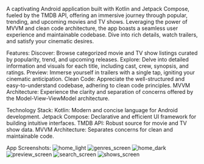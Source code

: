 A captivating Android application built with Kotlin and Jetpack Compose, fueled by the TMDB API, offering an immersive journey through popular, trending, and upcoming movies and TV shows.
Leveraging the power of MVVM and clean code architecture, the app boasts a seamless user experience and maintainable codebase.
Dive into rich details, watch trailers, and satisfy your cinematic desires.

Features:
Discover: Browse categorized movie and TV show listings curated by popularity, trend, and upcoming releases.
Explore: Delve into detailed information and visuals for each title, including cast, crew, synopsis, and ratings.
Preview: Immerse yourself in trailers with a single tap, igniting your cinematic anticipation.
Clean Code: Appreciate the well-structured and easy-to-understand codebase, adhering to clean code principles.
MVVM Architecture: Experience the clarity and separation of concerns offered by the Model-View-ViewModel architecture.

Technology Stack:
Kotlin: Modern and concise language for Android development.
Jetpack Compose: Declarative and efficient UI framework for building intuitive interfaces.
TMDB API: Robust source for movie and TV show data.
MVVM Architecture: Separates concerns for clean and maintainable code.

App Screenshots:
![home_light](https://github.com/EngFred/Yo-Movie-App/assets/136785545/3e3add66-2564-4d20-9c79-c445f15c0417)
![genres_screen](https://github.com/EngFred/Yo-Movie-App/assets/136785545/353c80f4-3990-496c-9c73-b664451d6159)
![home_dark](https://github.com/EngFred/Yo-Movie-App/assets/136785545/8d94cec8-7c87-498e-8658-b533533dc459)
![preview_screen](https://github.com/EngFred/Yo-Movie-App/assets/136785545/928e9c95-a622-4fa7-bf45-79951b79082e)
![search_screen](https://github.com/EngFred/Yo-Movie-App/assets/136785545/b917b2e3-7f38-4268-99d4-1cd43e994ad0)
![shows_screen](https://github.com/EngFred/Yo-Movie-App/assets/136785545/8b895a34-d6c5-4fdb-9c51-8bfa92c30c75)
